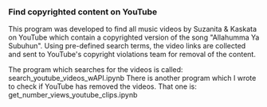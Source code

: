 ### Find copyrighted content on YouTube

This program was developed to find all music videos by Suzanita & Kaskata on YouTube which contain a copyrighted version of the song "Allahumma Ya Subuhun". Using pre-defined search terms, the video links are collected and sent to YouTube's copyright violations team for removal of the content.

The program which searches for the videos is called: search_youtube_videos_wAPI.ipynb
There is another program which I wrote to check if YouTube has removed the videos. That one is: get_number_views_youtube_clips.ipynb
